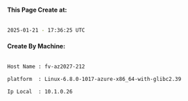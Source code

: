 
   
#### This Page Create at:

```bash

2025-01-21 - 17:36:25 UTC

```

#### Create By Machine:

```bash

Host Name : fv-az2027-212

platform  : Linux-6.8.0-1017-azure-x86_64-with-glibc2.39

Ip Local  : 10.1.0.26

```

